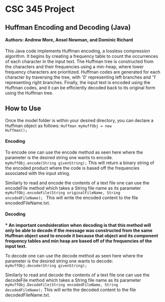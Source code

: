 <h1>CSC 345 Project</h1>
<h2>Huffman Encoding and Decoding (Java)</h2>
<h4>Authors: Andrew More, Ansel Newman, and Dominic Richard</h4>

This Java code implements Huffman encoding, a lossless compression algorithm. It begins by creating a frequency table to count the occurrences of each character in the input text. The Huffman tree is constructed from the characters and their frequencies using a min-heap, where lower frequency characters are prioritized. Huffman codes are generated for each character by traversing the tree, with '0' representing left branches and '1' representing right branches. Finally, the input text is encoded using the Huffman codes, and it can be efficiently decoded back to its original form using the Huffman tree.

<h2>How to Use</h2>

Once the model folder is within your desired directory, you can declare a Huffman object as follows:
<code>Huffman myHuffObj = new Huffman();</code>

<h4>Encoding</h4>
To encode one can use the encode method as seen here where the parameter is the desired string one wants to encode.
<code>myHuffObj.encode(String givenString);</code>
This will return a binary string of the encoded product where the code is based off the frequencies associated with the input string.

Similarly to read and encode the contents of a text file one can use the encodeFile method which takes a String file name as its parameter
<code>
myHuffObj.encodeFile(String originalFileName, String encodedFileName);
</code>
This will write the encoded content to the file encodedFileName.txt.

<h4>Decoding</h4>
<b>* An important condsideration when decoding is that this method will only be able to decode if the message was constructed from the same Huffman object used to encode it because that object and its component frequency tables and min heap are based off of the frequencies of the input text.</b>
<p></p>


To decode one can use the decode method as seen here where the parameter is the desired string one wants to decode:
<code>myHuffObj.decode(String givenString);</code>

Similarly to read and decode the contents of a text file one can use the decodeFile method which takes a String file name as its parameter
<code>myHuffObj.DecodeFile(String encodedFileName, String decodedFileName);</code>
This will write the decoded content to the file decodedFileName.txt.
